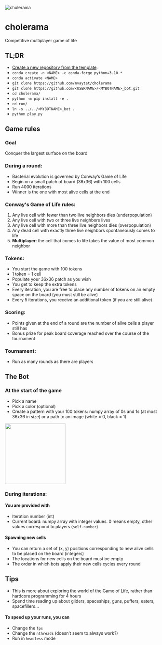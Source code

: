 ![cholerama](https://github.com/nvaytet/cholerama/assets/39047984/dca39008-ae9d-47c7-8965-ac463bbb2cb5)

# cholerama

Competitive multiplayer game of life

## TL;DR

- [Create a new repository from the template](https://github.com/new?template_name=germ_bot&template_owner=nvaytet).
- `conda create -n <NAME> -c conda-forge python=3.10.*`
- `conda activate <NAME>`
- `git clone https://github.com/nvaytet/cholerama`
- `git clone https://github.com/<USERNAME>/<MYBOTNAME>_bot.git`
- `cd cholerama/`
- `python -m pip install -e .`
- `cd run/`
- `ln -s ../../<MYBOTNAME>_bot .`
- `python play.py`

## Game rules

### Goal

Conquer the largest surface on the board

### During a round:

- Bacterial evolution is governed by Conway’s Game of Life
- Begin on a small patch of board (36x36) with 100 cells
- Run 4000 iterations
- Winner is the one with most alive cells at the end

### Conway's Game of Life rules:

1. Any live cell with fewer than two live neighbors dies (underpopulation)
1. Any live cell with two or three live neighbors lives
1. Any live cell with more than three live neighbors dies (overpopulation)
1. Any dead cell with exactly three live neighbors spontaneously comes to life
1. **Multiplayer**: the cell that comes to life takes the value of most common neighbor

### Tokens:

- You start the game with 100 tokens
- 1 token = 1 cell
- Populate your 36x36 patch as you wish
- You get to keep the extra tokens
- Every iteration, you are free to place any number of tokens on an empty space on the board (you must still be alive)
- Every 5 iterations, you receive an additional token (if you are still alive)

### Scoring:

- Points given at the end of a round are the number of alive cells a player still has
- Bonus prize for peak board coverage reached over the course of the tournament

### Tournament:

- Run as many rounds as there are players

## The Bot

### At the start of the game

- Pick a name
- Pick a color (optional)
- Create a pattern with your 100 tokens: numpy array of 0s and 1s (at most 36x36 in size) or a path to an image (white = 0, black = 1)

<img src="https://github.com/nvaytet/cholerama/assets/39047984/a98198e6-bec5-49ed-90e9-edf8e6d6f20b" width="200" />

### During iterations:

#### You are provided with

- Iteration number (int)
- Current board: numpy array with integer values. 0 means empty, other values correspond to players (`self.number`)

#### Spawning new cells

- You can return a set of (x, y) positions corresponding to new alive cells to be placed on the board (integers)
- The locations for new cells on the board must be empty
- The order in which bots apply their new cells cycles every round

## Tips

- This is more about exploring the world of the Game of Life, rather than hardcore programming for 4 hours
- Spend time reading up about gliders, spaceships, guns, puffers, eaters, spacefillers...

#### To speed up your runs, you can

- Change the `fps`
- Change the `nthreads` (doesn’t seem to always work?)
- Run in `headless` mode

